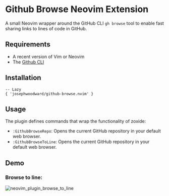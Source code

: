 # Github Browse Neovim Extension

A small Neovim wrapper around the GitHub CLI `gh browse` tool to enable fast sharing links to lines of code in GitHub.

## Requirements

- A recent version of Vim or Neovim
- The [Github CLI](https://cli.github.com/)

## Installation

```
-- Lazy
{ 'josephwoodward/github-browse.nvim' }
```

## Usage

The plugin defines commands that wrap the functionality of zoxide:

- `:GithubBrowseRepo`: Opens the current GitHub repository in your default web browser.
- `:GithubBrowseToLine`: Opens the current GitHub repository in your default web browser.

## Demo

### Browse to line:

![neovim_plugin_browse_to_line](https://github.com/josephwoodward/github-browse.nvim/assets/1237341/2c30f18c-c8fe-4bc7-a0cd-774be5499c6f)
